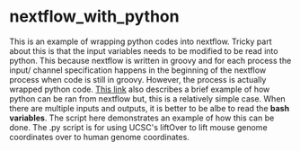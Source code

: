 # nextflow_with_python


This is an example of wrapping python codes into nextflow. Tricky part about this is that the input variables needs to be modified to be read into python. 
This because nextflow is written in groovy and for each process the input/ channel specification happens in the beginning of the nextflow process when code is still in groovy. 
However, the process is actually wrapped python code.  [This link](https://stackoverflow.com/questions/63093708/how-to-run-python-script-in-nextflow) also describes a
brief example of how python can be ran from nextflow but, this is a relatively simple case. When there are multiple inputs and outputs, it is 
better to be albe to read the **bash variables**. 
The script here demonstrates an example of how this can be done. 
The .py script is for using UCSC's liftOver to lift mouse genome coordinates over to human genome coordinates.  
